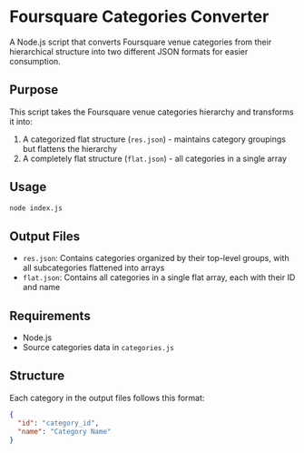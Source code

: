 # Foursquare Categories Converter

A Node.js script that converts Foursquare venue categories from their hierarchical structure into two different JSON formats for easier consumption.

## Purpose

This script takes the Foursquare venue categories hierarchy and transforms it into:
1. A categorized flat structure (`res.json`) - maintains category groupings but flattens the hierarchy
2. A completely flat structure (`flat.json`) - all categories in a single array

## Usage

```bash
node index.js
```

## Output Files

- `res.json`: Contains categories organized by their top-level groups, with all subcategories flattened into arrays
- `flat.json`: Contains all categories in a single flat array, each with their ID and name

## Requirements

- Node.js
- Source categories data in `categories.js`

## Structure

Each category in the output files follows this format:
```json
{
  "id": "category_id",
  "name": "Category Name"
}
```
